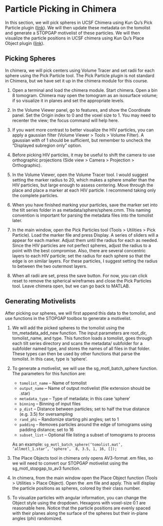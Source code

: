 # Particle Picking in Chimera

In this section, we will pick spheres in UCSF Chimera using Kun Qu’s Pick Particle plugin ([link](https://www.biochem.mpg.de/7940000/Pick-Particle)). We will then update these metadata on the tomolist and generate a STOPGAP motivelist of these particles. We will then visualize the particle positions in UCSF chimera using Kun Qu’s Place Object plugin ([link](https://www.biochem.mpg.de/7939908/Place-Object)).

## Picking Spheres

In chimera, we will pick centers using Volume Tracer and set radii for each sphere using the Pick Particle tool. The Pick Particle plugin is not standard in Chimera, but we have set it up in the chimera module for this course.

1. Open a terminal and load the chimera module. Start chimera. Open a bin 8 tomogram. Chimera may open the tomogram as an isosurface volume; if so visualize it in planes and set the appropriate levels.

2. In the Volume Viewer panel, go to features, and show the Coordinate panel. Set the Origin index to 0 and the voxel size to 1. You may need to recenter the view; the focus command will help here.

3. If you want more contrast to better visualize the HIV particles, you can apply a gaussian filter (Volume Viewer > Tools > Volume Filter). A gaussian with of 1 should be sufficient, but remember to uncheck the “Displayed subregion only” option.

4. Before picking HIV particles, it may be useful to shift the camera to use orthographic projections (Side view > Camera > Projection > Orthographic).

5. In the Volume Viewer, open the Volume Tracer tool. I would suggest setting the marker radius to 20, which makes a sphere smaller than the HIV particles, but large enough to assess centering. Move through the place and place a marker at each HIV particle. I recommend taking only the complete particles.

6. When you have finished marking your particles, save the marker set into the tilt series folder in as metadata/sphere/sphere.cmm. This naming convention is important for parsing the metadata files into the tomolist later.

7. In the main window, open the Pick Particles tool (Tools > Utilities > Pick Particle). Load the marker file and press Display. A series of sliders will a appear for each marker. Adjust them until the radius for each as needed. Since the HIV particles are not perfect spheres, adjust the radius to a point with the best compromise. Also, there are several concentric layers to each HIV particle; set the radius for each sphere so that the edge is on similar layers. For these particles, I suggest setting the radius to between the two outermost layers. 

8. When all radii are set, press the save button. For now, you can click reset to remove the spherical wireframes and close the Pick Particles tool. Leave chimera open, but we can go back to MATLAB.

## Generating Motivelists

After picking our spheres, we will first append this data to the tomolist, and use functions in the STOPGAP toolbox to generate a motivelist.

1. We will add the picked spheres to the tomolist using the tm_metadata_add_new function. The input parameters are root_dir, tomolist_name, and type. This function loads a tomolist, goes through each tilt series directory and scans the metadata/ subfolder for a subfolder named type, and stores the names of all files in that folder. These types can then be used by other functions that parse the tomolist. In this case, type is ‘sphere’.

2. To generate a motivelist, we will use the sg_motl_batch_sphere function. The parameters for this function are:
    * `tomolist_name` – Name of tomolist
    * `output_name` – Name of output motivelist (file extension should be .star)
    * `metadata_type` – Type of metadata; in this case ‘sphere’
    * `binning` – Binning of input files
    * `p_dist` – Distance between particles; set to half the true distance (e.g. 3.5) for oversampling
    * `rand_phi` – Randomize starting phi angles; set to 1
    * `padding` – Removes particles around the edge of tomograms using padding distance; set to 16
    * `subset_list` – Optional file listing  a subset of tomograms to process

    As an example:
    `sg_motl_batch_sphere(‘tomolist.mat’, ’allmotl_1.star’, ’sphere’,  8, 3.5, 1, 16, []);`

3. The Place Objects tool in chimera only opens AV3-format .em files, so we will need to convert our STOPGAP motivelist using the sg_motl_stopgap_to_av3 function.

4. In chimera, from the main window open the Place Object function (Tools > Utilities > Place Object). Open the .em file and apply. This will display the particle positions as spheres, colored by their class number.

5. To visualize particles with angular information, you can change the Object style using the dropdown. Hexagons with voxel-size 0.1 are reasonable here. Notice that the particle positions are evenly spaced with their planes along the surface of the spheres but their in-plane angles (phi) randomized.
